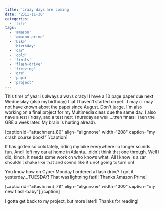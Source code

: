 ```yaml
---
title: 'crazy days are coming'
date: '2011-11-30'
categories:
  - 'life'
tags:
  - 'amazon'
  - 'amazon-prime'
  - 'bike'
  - 'birthday'
  - 'car'
  - 'cold'
  - 'finals'
  - 'flash-drive'
  - 'freezing'
  - 'gre'
  - 'paper'
  - 'project'
---
```


This time of year is always always crazy! I have a 10 page paper due next Wednesday (also my birthday) that I haven't started on yet...I may or may not have known about the paper since August. Don't judge. I'm also working on a final project for my Multimedia class due the same day. I also have a test Friday, and a test next Thursday as well....then finals! Then the GRE a week later. My brain is hurting already.

\[caption id="attachment_80" align="alignnone" width="208" caption="my crash course book!"\]\[/caption\]

It has gotten so cold lately, riding my bike everywhere no longer sounds fun. And I left my car at home in Atlanta...didn't think that one through. Well I did, kinda, it needs some work on who knows what. All I know is a car shouldn't shake like that and sound like it's not going to turn on!

You know how on Cyber Monday I ordered a flash drive? I got it yesterday...TUESDAY! That was lightning fast!! Thanks Amazon Prime!

\[caption id="attachment_79" align="alignnone" width="300" caption="my new flash-baby"\]\[/caption\]

I gotta get back to my project, but more later!! Thanks for reading!
